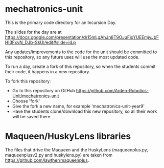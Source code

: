# mechatronics-unit

This is the primary code directory for an Incursion Day.

The slides for the day are at https://docs.google.com/presentation/d/15mLgAhJn8T9OJuFioYUEEmjvJbFHI3FxvN_DJb-SkUI/edit#slide=id.p

Any updates/improvements to the code for the unit should be committed to this repository, so any future uses will use the most updated code.

To run a day, create a fork of this repository, so when the students commit their code, it happens in a new repository.

To fork this repository:
 - Go to this repository on GitHub https://github.com/Arden-Robotics-Unit/mechatronics-unit
 - Choose 'fork'
 - Give the fork a new name, for example 'mechatronics-unit-year9'
 - Have the students clone/download this new repository, so all their work will be saved there

# Maqueen/HuskyLens libraries

The files that drive the Maqueen and the HuskyLens (maqueenplus.py, maqueenplusv2.py and huskylens.py) are taken from https://github.com/lawther/maqueenplus.
